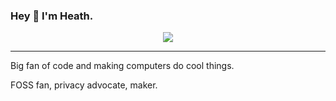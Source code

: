 ### Hey 👋 I'm Heath. 

<p align="center">
  <img src="https://github-readme-stats.vercel.app/api?username=hhheath&theme=dark">
</p>

---

Big fan of code and making computers do cool things. 

FOSS fan, privacy advocate, maker. 
